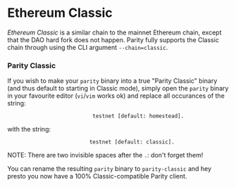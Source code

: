 # Ethereum Classic

*Ethereum Classic* is a similar chain to the mainnet Ethereum chain, except that the DAO hard fork does not happen. Parity fully supports the Classic chain through using the CLI argument `--chain=classic`.

### Parity Classic

If you wish to make your `parity` binary into a true "Parity Classic" binary (and thus default to starting in Classic mode), simply open the `parity` binary in your favourite editor (`vi`/`vim` works ok) and replace all occurances of the string:

`                           testnet [default: homestead].`

with the string:

`                           testnet [default: classic].  `

NOTE: There are two invisible spaces after the `.`: don't forget them!

You can rename the resulting `parity` binary to `parity-classic` and hey presto you now have a 100% Classic-compatible Parity client.